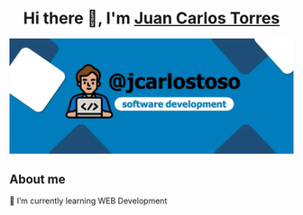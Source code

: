 
<h1 align="center">Hi there 👋,  I'm <a href="https://www.linkedin.com/in/jcarlostoso/">Juan Carlos Torres</a> </h1>

<p align="center">
  <img src="https://github.com/jcarlostoso/jcarlostoso/blob/50be2a50a488b23056acb9bf48242041c3f8cb54/banner_git.webp"/>
</p>
<h2>About me</h2>
🌱 I’m currently learning WEB Development
<!--
**jcarlostoso/jcarlostoso** is a ✨ _special_ ✨ repository because its `README.md` (this file) appears on your GitHub profile.

Here are some ideas to get you started:

- 🔭 I’m currently working on ...
- 🌱 I’m currently learning ...
- 👯 I’m looking to collaborate on ...
- 🤔 I’m looking for help with ...
- 💬 Ask me about ...
- 📫 How to reach me: ...
- 😄 Pronouns: ...
- ⚡ Fun fact: ...
-->
